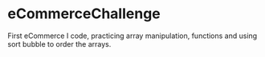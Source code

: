 # eCommerceChallenge

First eCommerce I code, practicing array manipulation, functions and using sort bubble to order the arrays.
